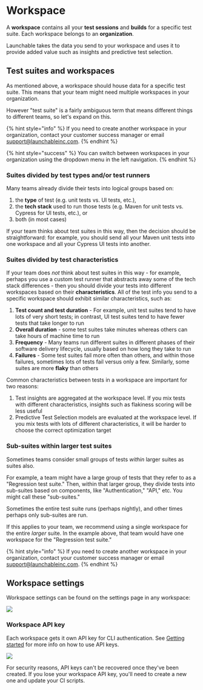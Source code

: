 # Workspace

A **workspace** contains all your **test sessions** and **builds** for a specific test suite. Each workspace belongs to an **organization**.

Launchable takes the data you send to your workspace and uses it to provide added value such as insights and predictive test selection.

## Test suites and workspaces

As mentioned above, a workspace should house data for a specific test suite. This means that your team might need multiple workspaces in your organization.

However "test suite" is a fairly ambiguous term that means different things to different teams, so let's expand on this.

{% hint style="info" %}
If you need to create another workspace in your organization, contact your customer success manager or email [support@launchableinc.com](mailto:support@launchableinc.com).
{% endhint %}

{% hint style="success" %}
You can switch between workspaces in your organization using the dropdown menu in the left navigation.
{% endhint %}

### Suites divided by test types and/or test runners

Many teams already divide their tests into logical groups based on:

1. the **type** of test (e.g. unit tests vs. UI tests, etc.),
2. the **tech stack** used to run those tests (e.g. Maven for unit tests vs. Cypress for UI tests, etc.), or
3. both (in most cases)

If your team thinks about test suites in this way, then the decision should be straightforward: for example, you should send all your Maven unit tests into one workspace and all your Cypress UI tests into another.

### Suites divided by test characteristics

If your team does _not_ think about test suites in this way - for example, perhaps you use a custom test runner that abstracts away some of the tech stack differences - then you should divide your tests into different workspaces based on their **characteristics**. All of the test info you send to a specific workspace should exhibit similar characteristics, such as:

1. **Test count and test duration** - For example, unit test suites tend to have lots of very short tests; in contrast, UI test suites tend to have fewer tests that take longer to run
2. **Overall duration** - some test suites take minutes whereas others can take hours of machine time to run
3. **Frequency** - Many teams run different suites in different phases of their software delivery lifecycle, usually based on how long they take to run
4. **Failures** - Some test suites fail more often than others, and within those failures, sometimes lots of tests fail versus only a few. Similarly, some suites are more **flaky** than others

Common characteristics between tests in a workspace are important for two reasons:

1. Test insights are aggregated at the workspace level. If you mix tests with different characteristics, insights such as flakiness scoring will be less useful
2. Predictive Test Selection models are evaluated at the workspace level. If you mix tests with lots of different characteristics, it will be harder to choose the correct optimization target

### Sub-suites within larger test suites

Sometimes teams consider small groups of tests _within_ larger suites as suites also.

For example, a team might have a large group of tests that they refer to as a "Regression test suite." Then, within that larger group, they divide tests into sub-suites based on components, like "Authentication," "API," etc. You might call these "sub-suites."

Sometimes the entire test suite runs (perhaps nightly), and other times perhaps only sub-suites are run.

If this applies to your team, we recommend using a single workspace for the entire _larger_ suite. In the example above, that team would have one workspace for the "Regression test suite."

{% hint style="info" %}
If you need to create another workspace in your organization, contact your customer success manager or email [support@launchableinc.com](mailto:support@launchableinc.com).
{% endhint %}

## Workspace settings

Workspace settings can be found on the settings page in any workspace:

![](../.gitbook/assets/launchable\_settings\_20220613.png)

### Workspace API key

Each workspace gets it own API key for CLI authentication. See [Getting started](../getting-started/#setting-your-api-key) for more info on how to use API keys.

![](../.gitbook/assets/launchable\_API\_key\_setting\_20210613.png)

For security reasons, API keys can't be recovered once they've been created. If you lose your workspace API key, you'll need to create a new one and update your CI scripts.
